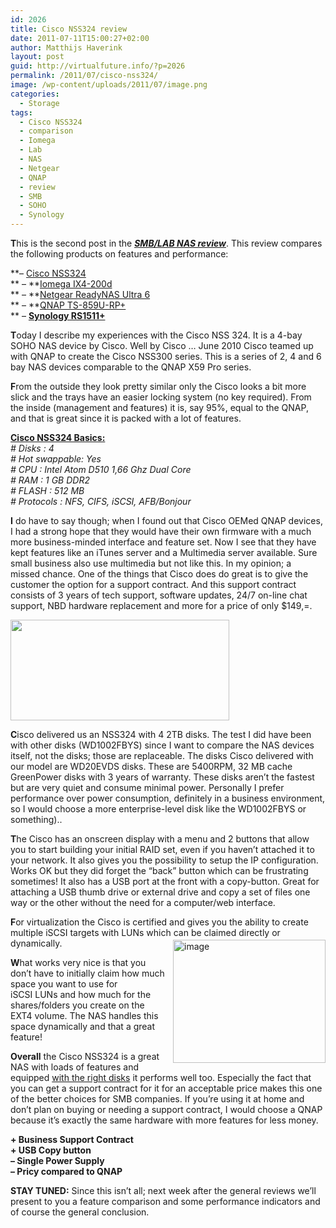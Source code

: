 ```yaml
---
id: 2026
title: Cisco NSS324 review
date: 2011-07-11T15:00:27+02:00
author: Matthijs Haverink
layout: post
guid: http://virtualfuture.info/?p=2026
permalink: /2011/07/cisco-nss324/
image: /wp-content/uploads/2011/07/image.png
categories:
  - Storage
tags:
  - Cisco NSS324
  - comparison
  - Iomega
  - Lab
  - NAS
  - Netgear
  - QNAP
  - review
  - SMB
  - SOHO
  - Synology
---
```

**T**his is the second post in the <a href="https://svenhuisman.com/2011/07/smblab-nas-review/" target="_blank"><span style="text-decoration: underline;"><em><strong>SMB/LAB NAS review</strong></em></span></a>. This review compares the following products on features and performance:

**&#8211; <a href="http://www.cisco.com/en/US/products/ps10854/index.html" target="_blank">Cisco NSS324</a>  
** &#8211; **<a href="https://iomega-eu-en.custhelp.com/app/answers/detail/a_id/22024" target="_blank">Iomega IX4-200d</a>  
** &#8211; **<a href="http://www.netgear.com/home/products/storage/work-and-play/RNDU6000.aspx" target="_blank">Netgear ReadyNAS Ultra 6</a>  
** &#8211; **<a href="http://www.qnap.com/pro_detail_feature.asp?p_id=185" target="_blank">QNAP TS-859U-RP+</a>  
** &#8211; **<a href="http://www.synology.com/products/product.php?product_name=DS1511%2B&lang=enu" target="_blank">Synology RS1511+</a>**

**T**oday I describe my experiences with the Cisco NSS 324. It is a 4-bay SOHO NAS device by Cisco. Well by Cisco … June 2010 Cisco teamed up with QNAP to create the Cisco NSS300 series. This is a series of 2, 4 and 6 bay NAS devices comparable to the QNAP X59 Pro series.

**F**rom the outside they look pretty similar only the Cisco looks a bit more slick and the trays have an easier locking system (no key required). From the inside (management and features) it is, say 95%, equal to the QNAP, and that is great since it is packed with a lot of features.

**<span style="text-decoration: underline;">Cisco NSS324 Basics:</span>**  
_\# Disks : 4_  
_\# Hot swappable: Yes_  
_\# CPU : Intel Atom D510 1,66 Ghz Dual Core_  
_# RAM : 1 GB DDR2_  
_\# FLASH : 512 MB_  
_\# Protocols : NFS, CIFS, iSCSI, AFB/Bonjour_  
<!--more-->

  
**I** do have to say though; when I found out that Cisco OEMed QNAP devices, I had a strong hope that they would have their own firmware with a much more business-minded interface and feature set. Now I see that they have kept features like an iTunes server and a Multimedia server available. Sure small business also use multimedia but not like this. In my opinion; a missed chance. One of the things that Cisco does do great is to give the customer the option for a support contract. And this support contract consists of 3 years of tech support, software updates, 24/7 on-line chat support, NBD hardware replacement and more for a price of only $149,=.

[<img class="size-medium wp-image-2059 alignleft" title="Cisco NSS324 iSCSI config" src="https://svenhuisman.com/wp-content/uploads/2011/07/Screen-shot-2011-01-28-at-9.20.10-AM-350x161.png" alt="" width="350" height="161" srcset="https://svenhuisman.com/wp-content/uploads/2011/07/Screen-shot-2011-01-28-at-9.20.10-AM-350x161.png 350w, https://svenhuisman.com/wp-content/uploads/2011/07/Screen-shot-2011-01-28-at-9.20.10-AM-1024x472.png 1024w, https://svenhuisman.com/wp-content/uploads/2011/07/Screen-shot-2011-01-28-at-9.20.10-AM.png 1181w" sizes="(max-width: 350px) 100vw, 350px" />](https://svenhuisman.com/wp-content/uploads/2011/07/Screen-shot-2011-01-28-at-9.20.10-AM.png)

**C**isco delivered us an NSS324 with 4 2TB disks. The test I did have been with other disks (WD1002FBYS) since I want to compare the NAS devices itself, not the disks; those are replaceable. The disks Cisco delivered with our model are WD20EVDS disks. These are 5400RPM, 32 MB cache GreenPower disks with 3 years of warranty. These disks aren’t the fastest but are very quiet and consume minimal power. Personally I prefer performance over power consumption, definitely in a business environment, so I would choose a more enterprise-level disk like the WD1002FBYS or something)..

**T**he Cisco has an onscreen display with a menu and 2 buttons that allow you to start building your initial RAID set, even if you haven’t attached it to your network. It also gives you the possibility to setup the IP configuration. Works OK but they did forget the “back” button which can be frustrating sometimes! It also has a USB port at the front with a copy-button. Great for attaching a USB thumb drive or external drive and copy a set of files one way or the other without the need for a computer/web interface.

**F**or virtualization the Cisco is certified and gives you the ability to create multiple iSCSI targets with LUNs which can be claimed directly or dynamically.[<img style="background-image: none; margin: 3px 0px 0px 9px; padding-left: 0px; padding-right: 0px; display: inline; float: right; padding-top: 0px; border-width: 0px;" title="image" src="https://svenhuisman.com/wp-content/uploads/2011/07/image_thumb1.png" border="0" alt="image" width="244" height="197" align="right" />](https://svenhuisman.com/wp-content/uploads/2011/07/image1.png)

**W**hat works very nice is that you don’t have to initially claim how much space you want to use for iSCSI LUNs and how much for the shares/folders you create on the EXT4 volume. The NAS handles this space dynamically and that a great feature!

**Overall** the Cisco NSS324 is a great NAS with loads of features and equipped <span style="text-decoration: underline;">with the right disks</span> it performs well too. Especially the fact that you can get a support contract for it for an acceptable price makes this one of the better choices for SMB companies. If you’re using it at home and don’t plan on buying or needing a support contract, I would choose a QNAP because it’s exactly the same hardware with more features for less money.

**+ Business Support Contract**  
**+ USB Copy button**  
**&#8211; Single Power Supply**  
**&#8211; Pricy compared to QNAP**

**STAY TUNED:** Since this isn&#8217;t all; next week after the general reviews we&#8217;ll present to you a feature comparison and some performance indicators and of course the general conclusion.